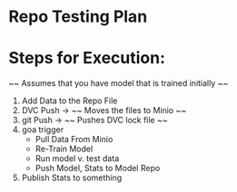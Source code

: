 # Repo Testing Plan

# Steps for Execution:
~~ Assumes that you have model that is trained initially ~~
1. Add Data to the Repo File
2. DVC Push -> ~~ Moves the files to Minio ~~
3. git Push -> ~~ Pushes DVC lock file ~~
4. goa trigger
	- Pull Data From Minio
	- Re-Train Model
	- Run model v. test data
	- Push Model, Stats to Model Repo
5. Publish Stats to something

